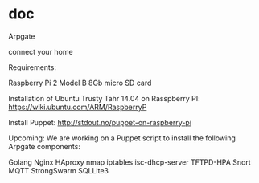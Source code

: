 # doc

Arpgate

connect your home

Requirements:

Raspberry Pi 2 Model B 8Gb micro SD card

Installation of Ubuntu Trusty Tahr 14.04 on Rasspberry PI: https://wiki.ubuntu.com/ARM/RaspberryP

Install Puppet: http://stdout.no/puppet-on-raspberry-pi

Upcoming: We are working on a Puppet script to install the following Arpgate components:

Golang
Nginx
HAproxy
nmap
iptables
isc-dhcp-server
TFTPD-HPA
Snort
MQTT
StrongSwarm
SQLLite3

